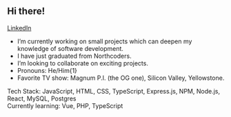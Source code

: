 ## Hi there!
[LinkedIn](https://www.linkedin.com/in/tamas-kis-1ab34935a/ "LinkedIn")

- I’m currently working on small projects which can deepen my knowledge of software development.
- I have just graduated from Northcoders.
- I’m looking to collaborate on exciting projects.
- Pronouns: He/Him{1}
- Favorite TV show: Magnum P.I. (the OG one), Silicon Valley, Yellowstone.

Tech Stack: JavaScript, HTML, CSS, TypeScript, Express.js, NPM, Node.js, React, MySQL, Postgres  
Currently learning: Vue, PHP, TypeScript
